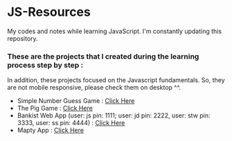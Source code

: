 # JS-Resources

My codes and notes while learning JavaScript. I'm constantly updating this repository. 

### These are the projects that I created during the learning process step by step : 

In addition, these projects focused on the Javascript fundamentals. So, they are not mobile responsive, please check them on desktop ^^.

- Simple Number Guess Game : [Click Here](https://erenymo.github.io/Simple-Number-Guess-Game/)
- The Pig Game : [Click Here](https://erenymo.github.io/5-Pig-Game/)
- Bankist Web App (user: js pin: 1111; user: jd pin: 2222, user: stw pin: 3333, user: ss pin: 4444) : [Click Here](https://erenymo.github.io/bankist-website/)
- Mapty App : [Click Here](https://erenymo.github.io/mapty-app/)

